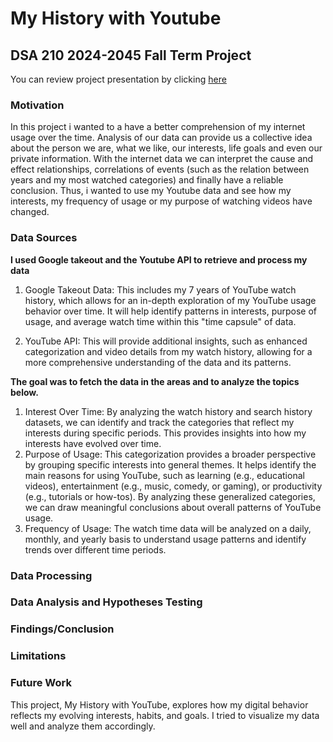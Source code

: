 # My History with Youtube
## DSA 210 2024-2045 Fall Term Project
You can review project presentation by clicking [here](https://sabanciuniv-my.sharepoint.com/:p:/g/personal/yesim_tosun_sabanciuniv_edu/EY-4FDFpSzhNjPuiHCiYcS0B3_076Rs97N2J0sqR_oiqFw?e=THsrqX)
### Motivation 
In this project i wanted to a have a better comprehension of my internet usage over the time. Analysis of our data can provide us a collective idea about the person we are,
what we like, our interests, life goals and even our private information. With the internet data we can interpret the cause and effect relationships, correlations of events (such as the relation between years and my most watched categories) and finally have a reliable conclusion. Thus, i wanted to use my Youtube data and see how my interests, my frequency of usage or my purpose of watching videos have changed. 

### Data Sources
**I used Google takeout and the Youtube API to retrieve and process my data**
1. Google Takeout Data: This includes my 7 years of YouTube watch history, which allows for an in-depth exploration of my YouTube usage behavior over time. It will help identify patterns in interests, purpose of usage, and average watch time within this "time capsule" of data. 

2. YouTube API: This will provide additional insights, such as enhanced categorization and video details from my watch history, allowing for a more comprehensive understanding of the data and its patterns.

**The goal was to fetch the data in the areas and to analyze the topics below.**
1. Interest Over Time: By analyzing the watch history and search history datasets, we can identify and track the categories that reflect my interests during specific periods. This provides insights into how my interests have evolved over time.
2. Purpose of Usage: This categorization provides a broader perspective by grouping specific interests into general themes. It helps identify the main reasons for using YouTube, such as learning (e.g., educational videos), entertainment (e.g., music, comedy, or gaming), or productivity (e.g., tutorials or how-tos). By analyzing these generalized categories, we can draw meaningful conclusions about overall patterns of YouTube usage.
3. Frequency of Usage: The watch time data will be analyzed on a daily, monthly, and yearly basis to understand usage patterns and identify trends over different time periods.

### Data Processing


### Data Analysis and Hypotheses Testing

### Findings/Conclusion

### Limitations

### Future Work
This project, My History with YouTube, explores how my digital behavior reflects my evolving interests, habits, and goals. I tried to visualize my data well and analyze them accordingly. 
